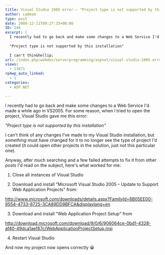 ```yaml
---
title: Visual Studio 2005 error – "Project type is not supported by this installation"
author: ca8msm
type: post
date: 2008-12-11T09:27:33+00:00
ID: 246
excerpt: |
  I recently had to go back and make some changes to a Web Service I'd made a while ago in VS2005. For some reason, when I tried to open the project, Visual Studio gave me this error:
  
  "Project type is not supported by this installation"
  
  I can't thin&hellip;
url: /index.php/webdev/serverprogramming/aspnet/visual-studio-2005-error-project-type-is/
views:
  - 13671
rp4wp_auto_linked:
  - 1
categories:
  - ASP.NET

---
```

I recently had to go back and make some changes to a Web Service I'd made a while ago in VS2005. For some reason, when I tried to open the project, Visual Studio gave me this error:

_"Project type is not supported by this installation"_

I can't think of any changes I've made to my Visual Studio installation, but _something_ must have changed for it to no longer see the type of project I'd created (it could open other projects in the solution, just not this particular one).

Anyway, after much searching and a few failed attempts to fix it from other posts I'd read on the subject, here's what worked for me:

1. Close all instances of Visual Studio

2. Download and install "Microsoft Visual Studio 2005 – Update to Support Web Application Projects" from:

http://www.microsoft.com/downloads/details.aspx?FamilyId=8B05EE00-9554-4733-8725-3CA89DD9BFCA&displaylang=en

3. Download and install "Web Application Project Setup" from

http://download.microsoft.com/download/9/0/6/906064ce-0bd1-4328-af40-49dca1aef87c/WebApplicationProjectSetup.msi

4. Restart Visual Studio

And now my project now opens correctly 😀